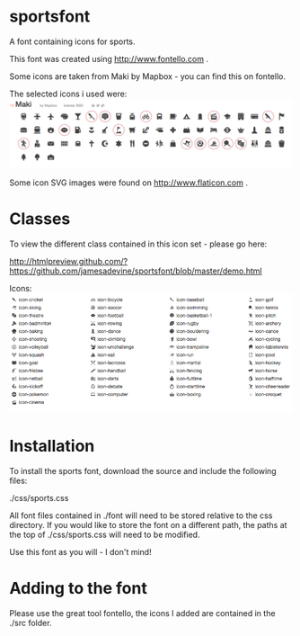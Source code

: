# sportsfont
A font containing icons for sports.

This font was created using http://www.fontello.com .

Some icons are taken from Maki by Mapbox - you can find this on fontello.

The selected icons i used were:
![maki icons](./maki-icons.png)

Some icon SVG images were found on http://www.flaticon.com .

# Classes
To view the different class contained in this icon set - please go here:

http://htmlpreview.github.com/?https://github.com/jamesadevine/sportsfont/blob/master/demo.html

Icons:
![icons](./font.png)

# Installation

To install the sports font, download the source and include the following files:

./css/sports.css

All font files contained in ./font will need to be stored relative to the css directory. If you would like to store the font on a different path, the paths at the top of ./css/sports.css
will need to be modified.

Use this font as you will - I don't mind!

# Adding to the font

Please use the great tool fontello, the icons I added are contained in the ./src folder.

